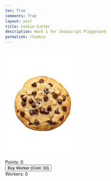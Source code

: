 ```yaml
---
toc: True
comments: True
layout: post
title: Cookie Cutter
description: Hack 1 for Javascript Playground
permalink: /Cookie
---
```


<html lang="en">
<head>
    <meta charset="UTF-8">
    <meta name="viewport" content="width=device-width, initial-scale=1.0">
    <title>Clicker Game</title>
    <link rel="stylesheet" href="style.css">
</head>
<body>
    <div id="game">
        <img id="cookie" src="images/cookie.png" alt="Cookie" />
        <div id="score">Points: 0</div>
        <button id="buyWorker">Buy Worker (Cost: 10)</button>
        <div id="workers">Workers: 0</div>
    </div>
    <audio id="clickSound" src="images/click.mp3"></audio>
    <script src="scripts.js"></script>
</body>
</html>





